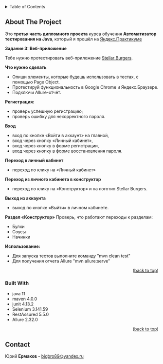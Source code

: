 <!-- TABLE OF CONTENTS -->
<details>
  <summary>Table of Contents</summary>
  <ol>
    <li>
      <a href="#about-the-project">About The Project</a>
      <ul>
        <li><a href="#built-with">Built With</a></li>
      </ul>
    </li>
    <li><a href="#contact">Contact</a></li>
  </ol>
</details>

<!-- ABOUT THE PROJECT -->
## About The Project

Это **третья часть дипломного проекта** курса обучения **Автоматизатор тестирования на Java**, который я прошёл на [Яндекс.Практикуме](https://practicum.yandex.ru/)

**Задание 3: Веб-приложение**

Тебе нужно протестировать веб-приложение [Stellar Burgers](https://stellarburgers.nomoreparties.site/).

**Что нужно сделать**

- Опиши элементы, которые будешь использовать в тестах, с помощью Page Object. 
- Протестируй функциональность в Google Chrome и Яндекс.Браузере.
- Подключи Allure-отчёт. 

**Регистрация:**
- проверь успешную регистрацию;
- проверь ошибку для некорректного пароля.

**Вход**
- вход по кнопке «Войти в аккаунт» на главной,
- вход через кнопку «Личный кабинет»,
- вход через кнопку в форме регистрации,
- вход через кнопку в форме восстановления пароля.

**Переход в личный кабинет**
- переход по клику на «Личный кабинет»

**Переход из личного кабинета в конструктор**
- переход по клику на «Конструктор» и на логотип Stellar Burgers.

**Выход из аккаунта**
- выход по кнопке «Выйти» в личном кабинете.

**Раздел «Конструктор»**
Проверь, что работают переходы к разделам:
- Булки
- Соусы
- Начинки

**Использование:**
 - Для запуска тестов выполните команду "mvn clean test"
 - Для получения отчета Allure "mvn allure:serve"

<p align="right">(<a href="#readme-top">back to top</a>)</p>

### Built With

* java 11
* maven 4.0.0
* junit 4.13.2
* Selenium 3.141.59
* RestAssured 5.5.0
* Allure 2.32.0


<p align="right">(<a href="#readme-top">back to top</a>)</p>

<!-- CONTACT -->
## Contact

Юрий **Ермаков** - bigbro89@yandex.ru